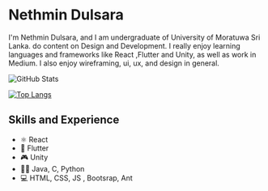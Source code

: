 

# Nethmin Dulsara
I'm Nethmin Dulsara, and I am undergraduate of University of Moratuwa Sri Lanka. do content on Design and Development. I really enjoy learning languages and frameworks like React ,Flutter and  Unity, as well as work in Medium. I also enjoy wireframing, ui, ux, and design in general. 

![GitHub Stats](https://github-readme-stats.vercel.app/api?username=DulsaraNethmin&theme=radical)

[![Top Langs](https://github-readme-stats.vercel.app/api/top-langs/?username=DulsaraNethmin&theme=dark)](https://github.com/anuraghazra/github-readme-stats)

## Skills and Experience
* ⚛ React
* 📱 Flutter
* 🎮 Unity
* 👨‍💻 Java, C, Python
* 💻 HTML, CSS, JS , Bootsrap, Ant


